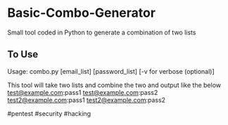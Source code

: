 # Basic-Combo-Generator

Small tool coded in Python to generate a combination of two lists

## To Use
Usage: combo.py [email_list] [password_list] [-v for verbose (optional)]

This tool will take two lists and combine the two and output like the below
test@example.com:pass1
test@example.com:pass2
test2@example.com:pass1
test2@example.com:pass2

#pentest #security #hacking


